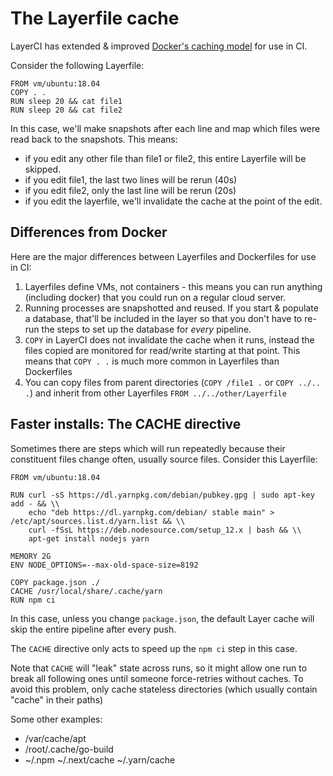 # The Layerfile cache

LayerCI has extended & improved [Docker's caching model](https://docs.docker.com/develop/develop-images/dockerfile_best-practices/#leverage-build-cache) for use in CI.

Consider the following Layerfile:

```Layerfile
FROM vm/ubuntu:18.04
COPY . .
RUN sleep 20 && cat file1
RUN sleep 20 && cat file2
```

In this case, we'll make snapshots after each line and map which files were read back to the snapshots.
This means:
- if you edit any other file than file1 or file2, this entire Layerfile will be skipped.
- if you edit file1, the last two lines will be rerun (40s)
- if you edit file2, only the last line will be rerun (20s)
- if you edit the layerfile, we'll invalidate the cache at the point of the edit.


## Differences from Docker

Here are the major differences between Layerfiles and Dockerfiles for use in CI:

1. Layerfiles define VMs, not containers - this means you can run anything (including docker) that you could run on a regular cloud server.
2. Running processes are snapshotted and reused. If you start & populate a database, that'll be included in the layer so that you don't have to re-run the steps to set up the database for *every* pipeline.
3. `COPY` in LayerCI does not invalidate the cache when it runs, instead the files copied are monitored for read/write starting at that point. This means that `COPY . .` is much more common in Layerfiles than Dockerfiles
4. You can copy files from parent directories (`COPY /file1 .` or `COPY ../.. .`) and inherit from other Layerfiles `FROM ../../other/Layerfile`

## Faster installs: The CACHE directive

Sometimes there are steps which will run repeatedly because their constituent files change often, usually source files.
Consider this Layerfile:

```Layerfile
FROM vm/ubuntu:18.04

RUN curl -sS https://dl.yarnpkg.com/debian/pubkey.gpg | sudo apt-key add - && \\
    echo "deb https://dl.yarnpkg.com/debian/ stable main" > /etc/apt/sources.list.d/yarn.list && \\
    curl -fSsL https://deb.nodesource.com/setup_12.x | bash && \\
    apt-get install nodejs yarn

MEMORY 2G
ENV NODE_OPTIONS=--max-old-space-size=8192

COPY package.json ./
CACHE /usr/local/share/.cache/yarn
RUN npm ci
```

In this case, unless you change `package.json`, the default Layer cache will skip the entire pipeline after every push.

The `CACHE` directive only acts to speed up the `npm ci` step in this case.

Note that `CACHE` will "leak" state across runs, so it might allow one run to break all following ones until someone force-retries without caches.
To avoid this problem, only cache stateless directories (which usually contain "cache" in their paths)

Some other examples:
- /var/cache/apt
- /root/.cache/go-build
- ~/.npm ~/.next/cache ~/.yarn/cache
